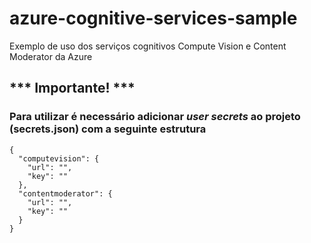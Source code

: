 # azure-cognitive-services-sample
Exemplo de uso dos serviços cognitivos Compute Vision e Content Moderator da Azure

## *** Importante! ***

### Para utilizar é necessário adicionar <i>user secrets</i> ao projeto (secrets.json) com a seguinte estrutura

```
{
  "computevision": {
    "url": "",
    "key": ""
  },
  "contentmoderator": {
    "url": "",
    "key": ""
  }
}
```
